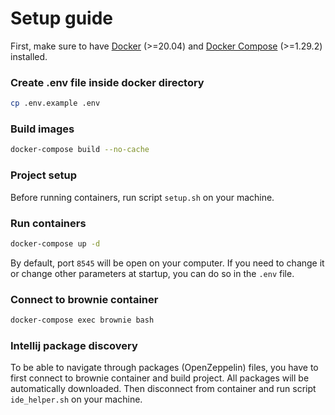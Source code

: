 # Setup guide

First, make sure to have [Docker](https://docs.docker.com/get-started/) (>=20.04) 
and [Docker Compose](https://docs.docker.com/compose/install/) (>=1.29.2) installed.

### Create .env file inside docker directory
```bash
cp .env.example .env
```

### Build images
```bash
docker-compose build --no-cache
```

### Project setup
Before running containers, run script `setup.sh` on your machine.

### Run containers
```bash
docker-compose up -d
```
By default, port `8545` will be open on your computer. If you need to change it or change other parameters at startup, 
you can do so in the `.env` file.

### Connect to brownie container
```bash
docker-compose exec brownie bash
```

### Intellij package discovery
To be able to navigate through packages (OpenZeppelin) files, you have to first connect to brownie container and build project.
All packages will be automatically downloaded. Then disconnect from container and run script `ide_helper.sh` on your machine.